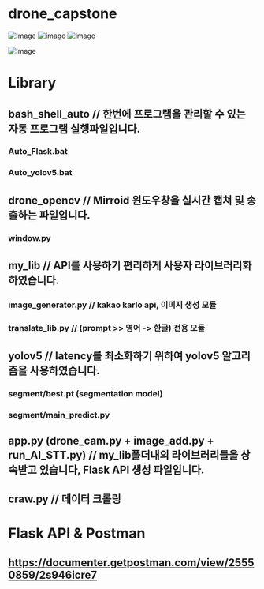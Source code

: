 # drone_capstone
![image](https://github.com/carrier1269/drone_capstone/assets/58325946/fff1d506-bf2d-4693-b0e2-cd015a7ae71d)
![image](https://github.com/carrier1269/drone_capstone/assets/58325946/13737a8e-9b5a-41a5-b2cf-6d66bde3c18c)
![image](https://github.com/carrier1269/drone_capstone/assets/58325946/15174fec-4cf8-4263-b328-ff226b99db21)


![image](https://github.com/carrier1269/drone_capstone/assets/58325946/5bb1e891-694b-4750-acd6-8b8ed8468fb4)


# Library
## bash_shell_auto // 한번에 프로그램을 관리할 수 있는 자동 프로그램 실행파일입니다.
### Auto_Flask.bat
### Auto_yolov5.bat

## drone_opencv // Mirroid 윈도우창을 실시간 캡쳐 및 송출하는 파일입니다.
### window.py

## my_lib // API를 사용하기 편리하게 사용자 라이브러리화 하였습니다.
### image_generator.py // kakao karlo api, 이미지 생성 모듈
### translate_lib.py // (prompt >> 영어 -> 한글) 전용 모듈

## yolov5 // latency를 최소화하기 위하여 yolov5 알고리즘을 사용하였습니다.
### segment/best.pt (segmentation model)
### segment/main_predict.py

## app.py (drone_cam.py + image_add.py + run_AI_STT.py) // my_lib폴더내의 라이브러리들을 상속받고 있습니다, Flask API 생성 파일입니다.
## craw.py // 데이터 크롤링

# Flask API & Postman
## https://documenter.getpostman.com/view/25550859/2s946icre7
